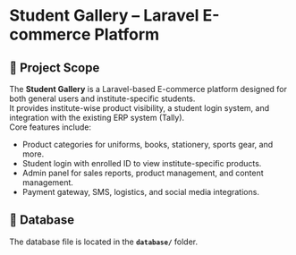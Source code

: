# Student Gallery – Laravel E-commerce Platform

## 📌 Project Scope
The **Student Gallery** is a Laravel-based E-commerce platform designed for both general users and institute-specific students.  
It provides institute-wise product visibility, a student login system, and integration with the existing ERP system (Tally).  
Core features include:
- Product categories for uniforms, books, stationery, sports gear, and more.
- Student login with enrolled ID to view institute-specific products.
- Admin panel for sales reports, product management, and content management.
- Payment gateway, SMS, logistics, and social media integrations.

## 📂 Database
The database file is located in the **`database/`** folder.
